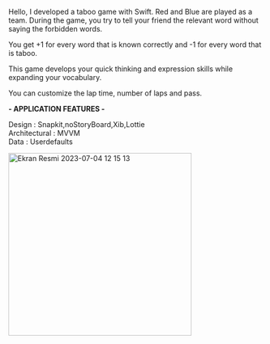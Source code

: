 Hello, I developed a taboo game with Swift.
Red and Blue are played as a team. During the game, you try to tell your friend the relevant word without saying the forbidden words.

You get +1 for every word that is known correctly and -1 for every word that is taboo.

This game develops your quick thinking and expression skills while expanding your vocabulary.

You can customize the lap time, number of laps and pass.




<strong> - APPLICATION FEATURES - </strong>



Design : Snapkit,noStoryBoard,Xib,Lottie<br>
Architectural : MVVM<br>
Data : Userdefaults




<img width="361" alt="Ekran Resmi 2023-07-04 12 15 13" src="https://github.com/ismailacikyurek/tabuGame/assets/82399051/35b8ede8-5b58-4fef-bec2-94dccc356c67">




